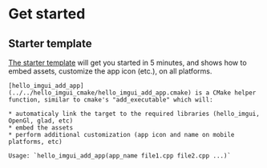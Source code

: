 # Get started

## Starter template
[The starter template](https://github.com/pthom/hello_imgui_template) will get you started in 5 minutes, and shows how to embed assets, customize the app icon (etc.), on all platforms.


```{note}
[hello_imgui_add_app](../../hello_imgui_cmake/hello_imgui_add_app.cmake) is a CMake helper function, similar to cmake's "add_executable" which will:

* automaticaly link the target to the required libraries (hello_imgui, OpenGl, glad, etc)
* embed the assets
* perform additional customization (app icon and name on mobile platforms, etc)

Usage: `hello_imgui_add_app(app_name file1.cpp file2.cpp ...)`
```